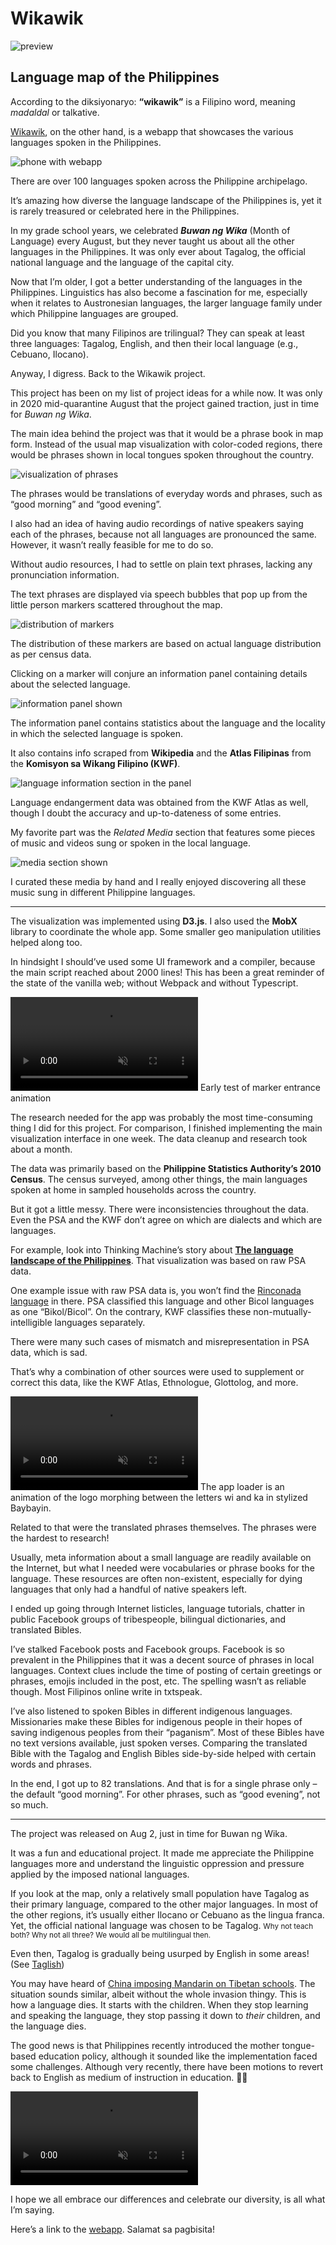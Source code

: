 <!--{
	"template": "work",
	"data": "projects_byid.wikawik"
}-->

# Wikawik

![preview](../img/wikawik_0.jpg)

## Language map of the Philippines

According to the diksiyonaryo: **“wikawik”** is a Filipino word, meaning _madaldal_ or talkative.

[Wikawik](https://kalabasa.github.io/wikawik/), on the other hand, is a webapp that showcases the various languages spoken in the Philippines.

<span class="d3d"><span class="mockup-phone">![phone with webapp](../img/wikawik_mob.jpg)
<span class="phone-body"></span>
</span></span>

There are over 100 languages spoken across the Philippine archipelago.

It’s amazing how diverse the language landscape of the Philippines is, yet it is rarely treasured or celebrated here in the Philippines.

In my grade school years, we celebrated **_Buwan ng Wika_** (Month of Language) every August, but they never taught us about all the other languages in the Philippines. It was only ever about Tagalog, the official national language and the language of the capital city.

Now that I’m older, I got a better understanding of the languages in the Philippines. Linguistics has also become a fascination for me, especially when it relates to Austronesian languages, the larger language family under which Philippine languages are grouped.

Did you know that many Filipinos are trilingual? They can speak at least three languages: Tagalog, English, and then their local language (e.g., Cebuano, Ilocano).

Anyway, I digress. Back to the Wikawik project.

This project has been on my list of project ideas for a while now. It was only in 2020 mid-quarantine August that the project gained traction, just in time for _Buwan ng Wika_.

The main idea behind the project was that it would be a phrase book in map form. Instead of the usual map visualization with color-coded regions, there would be phrases shown in local tongues spoken throughout the country.

![visualization of phrases](../img/wikawik.jpg)

The phrases would be translations of everyday words and phrases, such as “good morning” and “good evening”.

I also had an idea of having audio recordings of native speakers saying each of the phrases, because not all languages are pronounced the same. However, it wasn’t really feasible for me to do so.

Without audio resources, I had to settle on plain text phrases, lacking any pronunciation information.

The text phrases are displayed via speech bubbles that pop up from the little person markers scattered throughout the map.

<span class="bleed">![distribution of markers](../img/wikawik_1.jpg)</span>

The distribution of these markers are based on actual language distribution as per census data.

Clicking on a marker will conjure an information panel containing details about the selected language.

![information panel shown](../img/wikawik_2.jpg)

The information panel contains statistics about the language and the locality in which the selected language is spoken.

It also contains info scraped from **Wikipedia** and the **Atlas Filipinas** from the **Komisyon sa Wikang Filipino (KWF)**.

![language information section in the panel](../img/wikawik_4.jpg)

Language endangerment data was obtained from the KWF Atlas as well, though I doubt the accuracy and up-to-dateness of some entries.

My favorite part was the _Related Media_ section that features some pieces of music and videos sung or spoken in the local language.

![media section shown](../img/wikawik_3.jpg)

I curated these media by hand and I really enjoyed discovering all these music sung in different Philippine languages.

---

The visualization was implemented using **D3.js**. I also used the **MobX** library to coordinate the whole app. Some smaller geo manipulation utilities helped along too.

In hindsight I should’ve used some UI framework and a compiler, because the main script reached about 2000 lines! This has been a great reminder of the state of the vanilla web; without Webpack and without Typescript.

<span>
	<video muted autoplay loop>
		<source src="../video/wikawik_test.mp4">
		<a href="../video/wikawik_test.mp4">Test animation</a>
	</video>
	<span class="caption">Early test of marker entrance animation</span>
</span>

The research needed for the app was probably the most time-consuming thing I did for this project. For comparison, I finished implementing the main visualization interface in one week. The data cleanup and research took about a month.

The data was primarily based on the **Philippine Statistics Authority’s 2010 Census**. The census surveyed, among other things, the main languages spoken at home in sampled households across the country.

But it got a little messy. There were inconsistencies throughout the data. Even the PSA and the KWF don’t agree on which are dialects and which are languages.

For example, look into Thinking Machine’s story about [**The language landscape of the Philippines**](https://stories.thinkingmachin.es/philippine-languages/). That visualization was based on raw PSA data.

One example issue with raw PSA data is, you won’t find the [Rinconada language](https://en.wikipedia.org/wiki/Rinconada_Bikol_language) in there. PSA classified this language and other Bicol languages as one “Bikol/Bicol”. On the contrary, KWF classifies these non-mutually-intelligible languages separately.

There were many such cases of mismatch and misrepresentation in PSA data, which is sad.

That’s why a combination of other sources were used to supplement or correct this data, like the KWF Atlas, Ethnologue, Glottolog, and more.

<span>
	<video muted autoplay loop>
		<source src="../video/wikawik_preloader.mp4">
		<a href="../video/wikawik_preloader.mp4">Preloader animation</a>
	</video>
	<span class="caption">The app loader is an animation of the logo morphing between the letters wi and ka in stylized Baybayin.</span>
</span>

Related to that were the translated phrases themselves. The phrases were the hardest to research!

Usually, meta information about a small language are readily available on the Internet, but what I needed were vocabularies or phrase books for the language. These resources are often non-existent, especially for dying languages that only had a handful of native speakers left.

I ended up going through Internet listicles, language tutorials, chatter in public Facebook groups of tribespeople, bilingual dictionaries, and translated Bibles.

I’ve stalked Facebook posts and Facebook groups. Facebook is so prevalent in the Philippines that it was a decent source of phrases in local languages. Context clues include the time of posting of certain greetings or phrases, emojis included in the post, etc. The spelling wasn’t as reliable though. Most Filipinos online write in txtspeak.

I’ve also listened to spoken Bibles in different indigenous languages. Missionaries make these Bibles for indigenous people in their hopes of saving indigenous peoples from their “paganism”. Most of these Bibles have no text versions available, just spoken verses. Comparing the translated Bible with the Tagalog and English Bibles side-by-side helped with certain words and phrases.

In the end, I got up to 82 translations. And that is for a single phrase only – the default “good morning”. For other phrases, such as “good evening”, not so much.

---

The project was released on Aug 2, just in time for Buwan ng Wika.

It was a fun and educational project. It made me appreciate the Philippine languages more and understand the linguistic oppression and pressure applied by the imposed national languages.

If you look at the map, only a relatively small population have Tagalog as their primary language, compared to the other major languages. In most of the other regions, it’s usually either Ilocano or Cebuano as the lingua franca. Yet, the official national language was chosen to be Tagalog. <small>Why not teach both? Why not all three? We would all be multilingual then.</small>

Even then, Tagalog is gradually being usurped by English in some areas! (See [Taglish](https://en.wikipedia.org/wiki/Taglish))

You may have heard of [China imposing Mandarin on Tibetan schools](https://www.reuters.com/article/us-china-education-tibet/tibetan-language-learning-eroded-under-chinas-bilingual-education-rights-group-idUSKBN20S13W). The situation sounds similar, albeit without the whole invasion thingy. This is how a language dies. It starts with the children. When they stop learning and speaking the language, they stop passing it down to _their_ children, and the language dies.

The good news is that Philippines recently introduced the mother tongue-based education policy, although it sounded like the implementation faced some challenges. Although very recently, there have been motions to revert back to English as medium of instruction in education. 🤷‍♂️

<video muted autoplay loop>
  <source src="../video/wikawik_intro.mp4">
  <a href="../video/wikawik_intro.mp4">Video of a version of the intro animation</a>
</video>

I hope we all embrace our differences and celebrate our diversity, is all what I’m saying.

Here’s a link to the [webapp](https://kalabasa.github.io/wikawik/). Salamat sa pagbisita!
